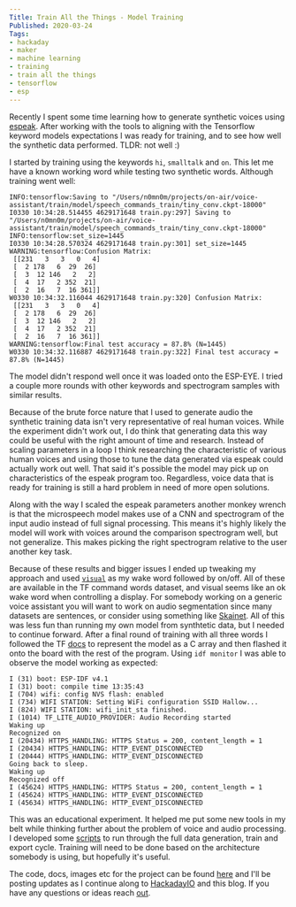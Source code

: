 ```yaml
---
Title: Train All the Things - Model Training
Published: 2020-03-24
Tags:
- hackaday
- maker
- machine learning
- training
- train all the things
- tensorflow
- esp
---
```


Recently I spent some time learning how to generate synthetic voices using
[espeak](/posts/train-all-the-things-data-generation). After working with the
tools to aligning with the Tensorflow keyword models expectations I was ready
for training, and to see how well the synthetic data performed. TLDR: not well
:)

I started by training using the keywords `hi`, `smalltalk` and `on`. This let me
have a known working word while testing two synthetic words. Although training
went well:

```text
INFO:tensorflow:Saving to "/Users/n0mn0m/projects/on-air/voice-assistant/train/model/speech_commands_train/tiny_conv.ckpt-18000"
I0330 10:34:28.514455 4629171648 train.py:297] Saving to "/Users/n0mn0m/projects/on-air/voice-assistant/train/model/speech_commands_train/tiny_conv.ckpt-18000"
INFO:tensorflow:set_size=1445
I0330 10:34:28.570324 4629171648 train.py:301] set_size=1445
WARNING:tensorflow:Confusion Matrix:
 [[231   3   3   0   4]
 [  2 178   6  29  26]
 [  3  12 146   2   2]
 [  4  17   2 352  21]
 [  2  16   7  16 361]]
W0330 10:34:32.116044 4629171648 train.py:320] Confusion Matrix:
 [[231   3   3   0   4]
 [  2 178   6  29  26]
 [  3  12 146   2   2]
 [  4  17   2 352  21]
 [  2  16   7  16 361]]
WARNING:tensorflow:Final test accuracy = 87.8% (N=1445)
W0330 10:34:32.116887 4629171648 train.py:322] Final test accuracy = 87.8% (N=1445)
```

The model didn't respond well once it was loaded onto the ESP-EYE. I tried a
couple more rounds with other keywords and spectrogram samples with similar
results.

Because of the brute force nature that I used to generate audio the synthetic
training data isn't very representative of real human voices. While the
experiment didn't work out, I do think that generating data this way could be
useful with the right amount of time and research. Instead of scaling parameters
in a loop I think researching the characteristic of various human voices and
using those to tune the data generated via espeak could actually work out well.
That said it's possible the model may pick up on characteristics of the espeak
program too. Regardless, voice data that is ready for training is still a hard
problem in need of more open solutions.

Along with the way I scaled the espeak parameters another monkey wrench is that
the microspeech model makes use of a CNN and spectrogram of the input audio
instead of full signal processing. This means it's highly likely the model will
work with voices around the comparison spectrogram well, but not generalize.
This makes picking the right spectrogram relative to the user another key task.

Because of these results and bigger issues I ended up tweaking my approach and
used
[`visual`](https://git.sr.ht/~n0mn0m/on-air/tree/master/voice-assistant/smalltalk/main/main_functions.cc)
as my wake word followed by on/off. All of these are available in the TF command
words dataset, and visual seems like an ok wake word when controlling a display.
For somebody working on a generic voice assistant you will want to work on audio
segmentation since many datasets are sentences, or consider using something like
[Skainet](https://github.com/espressif/esp-skainet). All of this was less fun
than running my own model from synthtetic data, but I needed to continue
forward. After a final round of training with all three words I followed the TF
[docs](https://www.tensorflow.org/lite/microcontrollers?hl=he) to represent the
model as a C array and then flashed it onto the board with the rest of the
program. Using `idf monitor` I was able to observe the model working as
expected:

```text
I (31) boot: ESP-IDF v4.1
I (31) boot: compile time 13:35:43
I (704) wifi: config NVS flash: enabled
I (734) WIFI STATION: Setting WiFi configuration SSID Hallow...
I (824) WIFI STATION: wifi_init_sta finished.
I (1014) TF_LITE_AUDIO_PROVIDER: Audio Recording started
Waking up
Recognized on
I (20434) HTTPS_HANDLING: HTTPS Status = 200, content_length = 1
I (20434) HTTPS_HANDLING: HTTP_EVENT_DISCONNECTED
I (20444) HTTPS_HANDLING: HTTP_EVENT_DISCONNECTED
Going back to sleep.
Waking up
Recognized off
I (45624) HTTPS_HANDLING: HTTPS Status = 200, content_length = 1
I (45624) HTTPS_HANDLING: HTTP_EVENT_DISCONNECTED
I (45634) HTTPS_HANDLING: HTTP_EVENT_DISCONNECTED
```

This was an educational experiment. It helped me put some new tools in my belt
while thinking further about the problem of voice and audio processing. I
developed some
[scripts](https://git.sr.ht/~n0mn0m/on-air/tree/master/voice-assistant/train) to
run through the full data generation, train and export cycle. Training will need
to be done based on the architecture somebody is using, but hopefully it's
useful.

The code, docs, images etc for the project can be found
[here](https://git.sr.ht/~n0mn0m/on-air) and I'll be posting updates as I
continue along to [HackadayIO](https://hackaday.io/project/170228-on-air) and
this blog. If you have any questions or ideas reach
[out](mailto:alexander@unexpextedeof.net).
